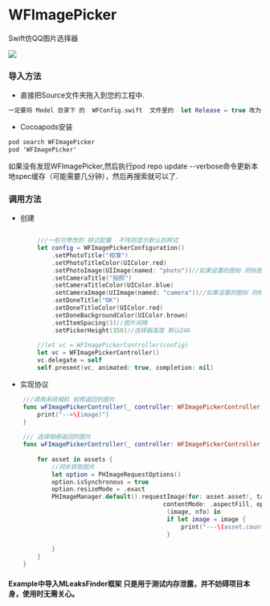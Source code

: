 # WFImagePicker
Swift仿QQ图片选择器


![](https://github.com/maple023/WFImagePicker/blob/master/ios.gif)


### 导入方法
- 直接把Source文件夹拖入到您的工程中.

```swift
一定要将 Model 目录下 的  WFConfig.swift  文件里的  let Release = true 改为 false    不然资源图片无法加载
``` 

- Cocoapods安装

```swift
pod search WFImagePicker
pod 'WFImagePicker'
```

如果没有发现WFImagePicker,然后执行pod repo update --verbose命令更新本地spec缓存（可能需要几分钟），然后再搜索就可以了.




### 调用方法

-  创建
```swift

		///一些可修改的 样式配置  不传则显示默认的样式
		let config = WFImagePickerConfiguration()
            .setPhotoTitle("相簿")
            .setPhotoTitleColor(UIColor.red)
            .setPhotoImage(UIImage(named: "photo"))//如果设置的图标 则标题文字失效
            .setCameraTitle("拍照")
            .setCameraTitleColor(UIColor.blue)
            .setCameraImage(UIImage(named: "camera"))//如果设置的图标 则标题文字失效
            .setDoneTitle("OK")
            .setDoneTitleColor(UIColor.red)
            .setDoneBackgroundColor(UIColor.brown)
            .setItemSpacing(3)//图片间隔
            .setPickerHeight(350)//选择器高度 默认246
        
        //let vc = WFImagePickerController(config)
        let vc = WFImagePickerController()
        vc.delegate = self
        self.present(vc, animated: true, completion: nil)
```

- 实现协议
```swift
	///调用系统相机 拍照返回的图片
    func wFImagePickerController(_ controller: WFImagePickerController, didCameraDone image: UIImage) {
        print("-->\(image)")
    }
    
    /// 选择相册返回的图片
    func wFImagePickerController(_ controller: WFImagePickerController, didImagePickerDone assets: [WFAsset]) {
        
        for asset in assets {
            //同步获取图片
            let option = PHImageRequestOptions()
            option.isSynchronous = true
            option.resizeMode = .exact
            PHImageManager.default().requestImage(for: asset.asset!, targetSize: PHImageManagerMaximumSize,
                                           contentMode: .aspectFill, options: option) {
                                            (image, nfo) in
                                            if let image = image {
                                                print("---\(asset.count)    \(image)")
                                            }
            
            }
        }
    }
```

#### Example中导入MLeaksFinder框架 只是用于测试内存泄露，并不妨碍项目本身，使用时无需关心。

